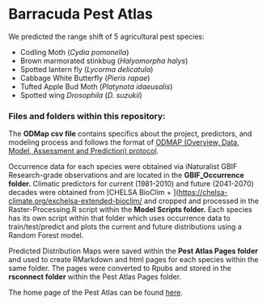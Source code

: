 # Barracuda Pest Atlas

We predicted the range shift of 5 agricultural pest species: 
* Codling Moth (*Cydia pomonella*)  
* Brown marmorated stinkbug (*Halyomorpha halys*)  
* Spotted lantern fly (*Lycorma delicatula*)  
* Cabbage White Butterfly (*Pieris rapae*)  
* Tufted Apple Bud Moth (*Platynota idaeusalis*)  
* Spotted wing *Drosophila* (*D. suzukii*)  

### Files and folders within this repository:

The **ODMap csv file** contains specifics about the project, predictors, and modeling process and follows the format of [ODMAP (Overview, Data, Model, Assessment and Prediction) protocol](https://odmap.wsl.ch/). 

Occurrence data for each species were obtained via iNaturalist GBIF Research-grade observations and are located in the **GBIF_Occurrence folder.**
Climatic predictors for current (1981-2010) and future (2041-2070) decades were obtained from [CHELSA BioClim + ](https://chelsa-climate.org/exchelsa-extended-bioclim/ and cropped and processed in the Raster-Processing.R script within the **Model Scripts folder.** Each species has its own script within that folder which uses occurrence data to train/test/predict and plots the current and future distributions using a Random Forest model. 

Predicted Distribution Maps were saved within the **Pest Atlas Pages folder** and used to create RMarkdown and html pages for each species within the same folder. The pages were converted to Rpubs and stored in the **rsconnect folder** within the Pest Atlas Pages folder.

The home page of the Pest Atlas can be found [here](https://rpubs.com/lvash/Pest_Atlas_Home).
